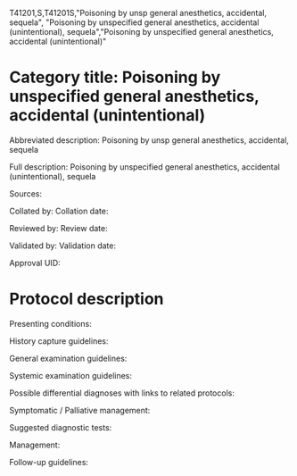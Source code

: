 T41201,S,T41201S,"Poisoning by unsp general anesthetics, accidental, sequela", "Poisoning by unspecified general anesthetics, accidental (unintentional), sequela","Poisoning by unspecified general anesthetics, accidental (unintentional)"
# Category title: Poisoning by unspecified general anesthetics, accidental (unintentional)

Abbreviated description: Poisoning by unsp general anesthetics, accidental, sequela

Full description: Poisoning by unspecified general anesthetics, accidental (unintentional), sequela

Sources:

Collated by:
Collation date:

Reviewed by:
Review date:

Validated by:
Validation date:

Approval UID:

# Protocol description

Presenting conditions:

History capture guidelines:

General examination guidelines:

Systemic examination guidelines:

Possible differential diagnoses with links to related protocols:

Symptomatic / Palliative management:

Suggested diagnostic tests:

Management:

Follow-up guidelines:
